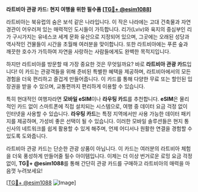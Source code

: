 **라트비아 관광 카드: 현지 여행을 위한 필수품 [[TG💪+ @esim1088](https://t.me/s/esim1088)]**

라트비아는 북유럽의 숨은 보석 같은 나라입니다. 이 작은 나라에는 고대 건축물과 자연 경관이 어우러져 있는 매력적인 도시들이 가득합니다. 리가(Lviv)와 육지의 중심부인 리가 구시가지는 유네스코 세계 문화 유산으로 지정되어 있으며, 그곳에는 오래된 성당과 역사적인 건물들이 시간을 초월해 여러분을 맞이합니다. 또한 라트비아에는 푸른 숲과 깨끗한 호수가 가득하여 자연을 사랑하는 사람들에게도 완벽한 목적지입니다.

하지만 라트비아를 방문할 때 가장 중요한 것은 무엇일까요? 바로 **라트비아 관광 카드**입니다! 이 카드는 관광객들을 위해 준비된 특별한 혜택을 제공하며, 라트비아에서의 모든 경험을 더욱 편리하고 즐겁게 만들어줍니다. 이 카드를 통해 다양한 무료 또는 할인된 입장권을 받을 수 있으며, 교통편까지 편리하게 이용할 수 있습니다.

특히 현대적인 여행자라면 **모바일 eSIM**이나 **라우팅 카드**를 추천합니다. **eSIM**은 물리적인 카드 없이 스마트폰에 직접 설치되는 시스템으로, 여행 중 데이터 요금 걱정 없이 인터넷을 사용할 수 있습니다. **라우팅 카드**는 특정 지역에서만 사용 가능한 데이터 패키지를 제공하며, 가성비 좋은 선택이 될 수 있습니다. 이러한 모바일 솔루션들은 현지 통신사의 네트워크를 쉽게 활용할 수 있게 해주며, 언제 어디서나 원활한 연결을 경험할 수 있도록 도와줍니다.

라트비아 관광 카드는 단순한 관광 상품이 아닙니다. 이 카드는 여러분의 라트비아 체험을 더욱 풍성하게 만들어줄 필수 아이템입니다. 이제는 더 이상 번거로운 로밍 요금 걱정 없이, **TG💪+ @esim1088**를 통해 간단히 관광 카드를 구매하고 라트비아의 매력을 마음껏 누려보세요!

[[TG💪+ @esim1088](https://t.me/s/esim1088) ![Image](https://i.postimg.cc/Y0z9fWf4/image.png)]